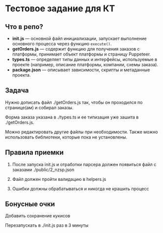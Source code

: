 # Тестовое задание для КТ


## Что в репо?
- **init.js** — основной файл инициализации, запускает выполнение основного процесса через функцию `execute()`.
- **getOrders.js** — содержит функцию для получения заказов с платформы, принимает объект платформы и страницу Puppeteer.
- **types.ts** — определяет типы данных и интерфейсы, используемые в проекте (например, описание платформы, компании, схемы заказа).
- **package.json** — описывает зависимости, скрипты и метаданные проекта.


## Задача

Нужно дописать файл ./getOrders.js так, чтобы он проходился по странице(ам) 
и собирал заказы.

Форма заказа указана в ./types.ts и ее типизация уже зашита в ./getOrders.js.

Можно редактировать другие файлы при необходимости. 
Также можно использовать библиотеки, которые пока не установлены.


## Правила приемки

1. После запуска init.js и отработки парсера должен появиться файл с заказами
./public/2_nzsp.json 

2. Файл должен пройти валидацию в helpers.js

3. Ошибки должны обрабатываться и никогда не крашить процесс


## Бонусные очки

Добавить сохранение кукисов

Перезапускать в ./init.js раз в 3 минуты